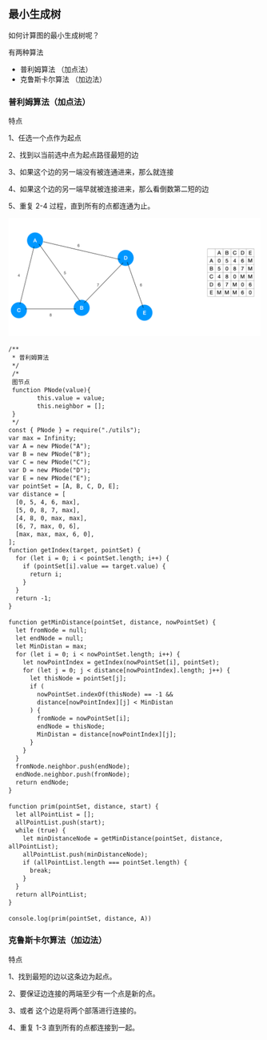 ## 最小生成树

如何计算图的最小生成树呢？

有两种算法

+ 普利姆算法 （加点法）
+ 克鲁斯卡尔算法 （加边法）





### 普利姆算法（加点法） 

特点

1、任选一个点作为起点

2、找到以当前选中点为起点路径最短的边

3、如果这个边的另一端没有被连通进来，那么就连接

4、如果这个边的另一端早就被连接进来，那么看倒数第二短的边

5、重复 2-4 过程，直到所有的点都连通为止。

![最小生成树图](/Problem/picture/最小生成树-图.png)

```
/**
 * 普利姆算法
 */
 /*
 图节点
 function PNode(value){
 		this.value = value;
 		this.neighbor = [];
 }
 */
const { PNode } = require("./utils");
var max = Infinity;
var A = new PNode("A");
var B = new PNode("B");
var C = new PNode("C");
var D = new PNode("D");
var E = new PNode("E");
var pointSet = [A, B, C, D, E];
var distance = [
  [0, 5, 4, 6, max],
  [5, 0, 8, 7, max],
  [4, 8, 0, max, max],
  [6, 7, max, 0, 6],
  [max, max, max, 6, 0],
];
function getIndex(target, pointSet) {
  for (let i = 0; i < pointSet.length; i++) {
    if (pointSet[i].value == target.value) {
      return i;
    }
  }
  return -1;
}

function getMinDistance(pointSet, distance, nowPointSet) {
  let fromNode = null;
  let endNode = null;
  let MinDistan = max;
  for (let i = 0; i < nowPointSet.length; i++) {
    let nowPointIndex = getIndex(nowPointSet[i], pointSet);
    for (let j = 0; j < distance[nowPointIndex].length; j++) {
      let thisNode = pointSet[j];
      if (
        nowPointSet.indexOf(thisNode) == -1 &&
        distance[nowPointIndex][j] < MinDistan
      ) {
        fromNode = nowPointSet[i];
        endNode = thisNode;
        MinDistan = distance[nowPointIndex][j];
      }
    }
  }
  fromNode.neighbor.push(endNode);
  endNode.neighbor.push(fromNode);
  return endNode;
}

function prim(pointSet, distance, start) {
  let allPointList = [];
  allPointList.push(start);
  while (true) {
    let minDistanceNode = getMinDistance(pointSet, distance, allPointList);
    allPointList.push(minDistanceNode);
    if (allPointList.length === pointSet.length) {
      break;
    }
  }
  return allPointList;
}

console.log(prim(pointSet, distance, A))

```



### 克鲁斯卡尔算法（加边法）

特点

1、找到最短的边以这条边为起点。

2、要保证边连接的两端至少有一个点是新的点。

3、或者 这个边是将两个部落进行连接的。

4、重复 1-3 直到所有的点都连接到一起。

